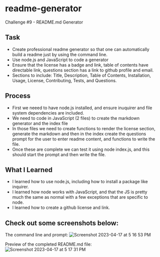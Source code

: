 # readme-generator
Challenge #9 - README.md Generator

## Task
- Create professional readme generator so that one can automatically build a readme just by using the command line.
- Use node.js and JavaScript to code a generator
- Ensure that the license has a badge and link, table of contents have directable link, questions section has a link to github profile and email.
- Sections to include: Title, Description, Table of Contents, Installation, Usage, License, Contributing, Tests, and Questions.

## Process
- First we neeed to have node.js installed, and ensure inuquirer and file system dependencies are included.
- We need to code in JavaScript (2 files) to create the markdown generator and the index file
- In those files we need to create functions to render the license section, generate the markdown and then in the index create the questions prompt for the user to enter readme content, and functions to write the file.
- Once these are complete we can test it using node index.js, and this should start the prompt and then write the file.

## What I Learned
- I learned how to use node.js, including how to install a package like inquirer.
- I learned how node works with JavaScript, and that the JS is pretty much the same as normal with a few exceptions that are specific to node.
- I learned how to create a github license and link.

## Check out some screenshots below:

The command line and prompt:
![Screenshot 2023-04-17 at 5 16 53 PM](https://user-images.githubusercontent.com/122062578/232630401-b2f3e228-64fe-41ff-b79d-f114df5506e4.png)

Preview of the completed README.md file:
![Screenshot 2023-04-17 at 5 17 31 PM](https://user-images.githubusercontent.com/122062578/232630614-9b68db64-44f5-47f7-90df-7f7cc37c622f.png)
